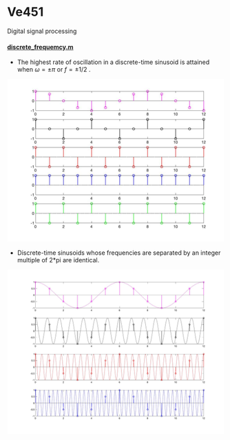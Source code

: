 # Ve451
Digital signal processing

#### [discrete_frequemcy.m](https://github.com/YunyyYY/Ve451/blob/master/discrete_frequency.m)
- The highest rate of oscillation in a discrete-time sinusoid is attained when $\omega = \pm \pi$ or $f = \pm 1/2$ .
<img src='omega.jpg' width = 600/>

- Discrete-time sinusoids whose frequencies are separated by an integer multiple of 2\*pi are identical.
<img src='discrete_frequency.jpg' width = 600/>
